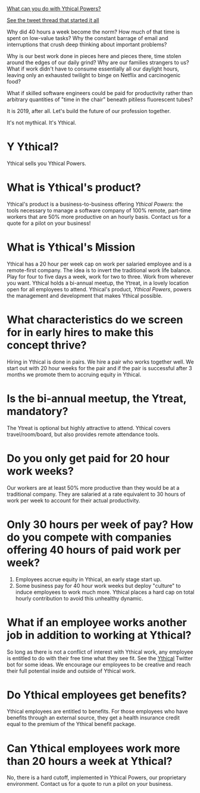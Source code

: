 [What can you do with Ythical Powers?](https://www.twitter.com/ythical)

[See the tweet thread that started it all](https://twitter.com/corbett/status/1153382439294840832)

Why did 40 hours a week become the norm? How much of that time is spent on low-value tasks? Why the constant barrage of email and interruptions that crush deep thinking about important problems? 

Why is our best work done in pieces here and pieces there, time stolen around the edges of our daily grind? Why are our families strangers to us? What if work didn't have to consume essentially all our daylight hours, leaving only an exhausted twilight to binge on Netflix and carcinogenic food? 

What if skilled software engineers could be paid for productivity rather than arbitrary quantities of "time in the chair" beneath pitiless fluorescent tubes? 

It is 2019, after all. Let's build the future of our profession together.

It's not mythical. It's Ythical. 

# Y Ythical?
Ythical sells you Ythical Powers. 

# What is Ythical's product?
Ythical's product is a business-to-business offering _Ythical Powers_: the tools necessary to manage a software company of 100% remote, part-time workers that are 50% more productive on an hourly basis. Contact us for a quote for a pilot on your business! 

# What is Ythical's Mission
Ythical has a 20 hour per week cap on work per salaried employee and is a remote-first company. The idea is to invert the traditional work life balance. Play for four to five days a week, work for two to three. Work from wherever you want. Ythical holds a bi-annual meetup, the Ytreat, in a lovely location open for all employees to attend. Ythical's product, _Ythical Powers_, powers the management and development that makes Ythical possible. 

# What characteristics do we screen for in early hires to make this concept thrive?
Hiring in Ythical is done in pairs. We hire a pair who works together well. We start out with 20 hour weeks for the pair and if the pair is successful after 3 months we promote them to accruing equity in Ythical.

# Is the bi-annual meetup, the Ytreat, mandatory?
The Ytreat is optional but highly attractive to attend. Ythical covers travel/room/board, but also provides remote attendance tools. 

# Do you only get paid for 20 hour work weeks?
Our workers are at least 50% more productive than they would be at a traditional company. They are salaried at a rate equivalent to 30 hours of work per week to account for their actual productivity. 

# Only 30 hours per week of pay? How do you compete with companies offering 40 hours of paid work per week?
1. Employees accrue equity in Ythical, an early stage start up. 
2. Some business pay for 40 hour work weeks but deploy "culture" to induce employees to work much more. Ythical places a hard cap on total hourly contribution to avoid this unhealthy dynamic. 

# What if an employee works another job in addition to working at Ythical?
So long as there is not a conflict of interest with Ythical work, any employee is entitled to do with their free time what they see fit. See the [Ythical](www.twitter.com/ythical) Twitter bot for some ideas. We encourage our employees to be creative and reach their full potential inside and outside of Ythical work. 

# Do Ythical employees get benefits?
Ythical employees are entitled to benefits. For those employees who have benefits through an external source, they get a health insurance credit equal to the premium of the Ythical benefit package.

# Can Ythical employees work more than 20 hours a week at Ythical?
No, there is a hard cutoff, implemented in Ythical Powers, our proprietary environment. Contact us for a quote to run a pilot on your business. 
